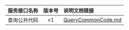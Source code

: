   
| 服务接口名称 | 版本号 | 说明文档链接 |  
| :----------------- | :-----: | :---------------- |  
| 查询公共代码 | v1 | [QueryCommonCode.md](https://github.com/Zhang-Monica/gitMd/blob/master/EpeisComm/CommCODEServer/QueryCommonCode.md) |  
  
